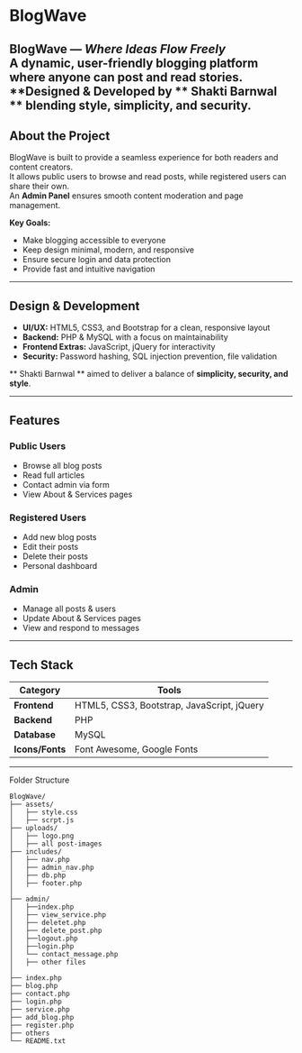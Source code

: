 # BlogWave

**BlogWave** — *Where Ideas Flow Freely*   
A dynamic, user-friendly blogging platform where anyone can post and read stories.  
**Designed & Developed by ** Shakti Barnwal ** blending **style**, **simplicity**, and **security**.
---

## About the Project

BlogWave is built to provide a seamless experience for both readers and content creators.  
It allows public users to browse and read posts, while registered users can share their own.  
An **Admin Panel** ensures smooth content moderation and page management.

 **Key Goals:**
-  Make blogging accessible to everyone  
-  Keep design minimal, modern, and responsive  
-  Ensure secure login and data protection  
-  Provide fast and intuitive navigation  

---

##  Design & Development

- **UI/UX:** HTML5, CSS3, and Bootstrap for a clean, responsive layout  
- **Backend:** PHP & MySQL with a focus on maintainability  
-  **Frontend Extras:** JavaScript, jQuery for interactivity  
-  **Security:** Password hashing, SQL injection prevention, file validation  

 ** Shakti Barnwal ** aimed to deliver a balance of **simplicity, security, and style**.

---

## Features

###  Public Users
-  Browse all blog posts  
-  Read full articles  
-  Contact admin via form  
-  View About & Services pages  

###  Registered Users
-  Add new blog posts  
-  Edit their posts  
-  Delete their posts  
-  Personal dashboard  

###  Admin
-  Manage all posts & users  
-  Update About & Services pages  
-  View and respond to messages  

---

##  Tech Stack

| Category       | Tools |
|----------------|-------|
| **Frontend** | HTML5, CSS3, Bootstrap, JavaScript, jQuery |
| **Backend**  | PHP |
| **Database** | MySQL |
| **Icons/Fonts** | Font Awesome, Google Fonts |

---

Folder Structure

```plaintext
BlogWave/
├── assets/
│   ├── style.css
│   ├── scrpt.js
├── uploads/
│   ├── logo.png
│   ├── all post-images
├── includes/
│   ├── nav.php
│   ├── admin_nav.php
│   ├── db.php
│   ├── footer.php
│
├── admin/
│   ├──index.php
│   ├── view_service.php
│   ├── deletet.php
│   ├── delete_post.php
│   ├──logout.php
│   ├──login.php
│   └── contact_message.php
│   ├── other files
│
├── index.php
├── blog.php
├── contact.php
├── login.php
├── service.php
├── add_blog.php
├── register.php
├── others
└── README.txt


